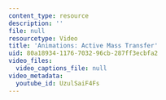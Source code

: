 ```yaml
---
content_type: resource
description: ''
file: null
resourcetype: Video
title: 'Animations: Active Mass Transfer'
uid: 80a18934-1176-7032-96cb-287ff3ecbfa2
video_files:
  video_captions_file: null
video_metadata:
  youtube_id: UzulSaiF4Fs
---
```

